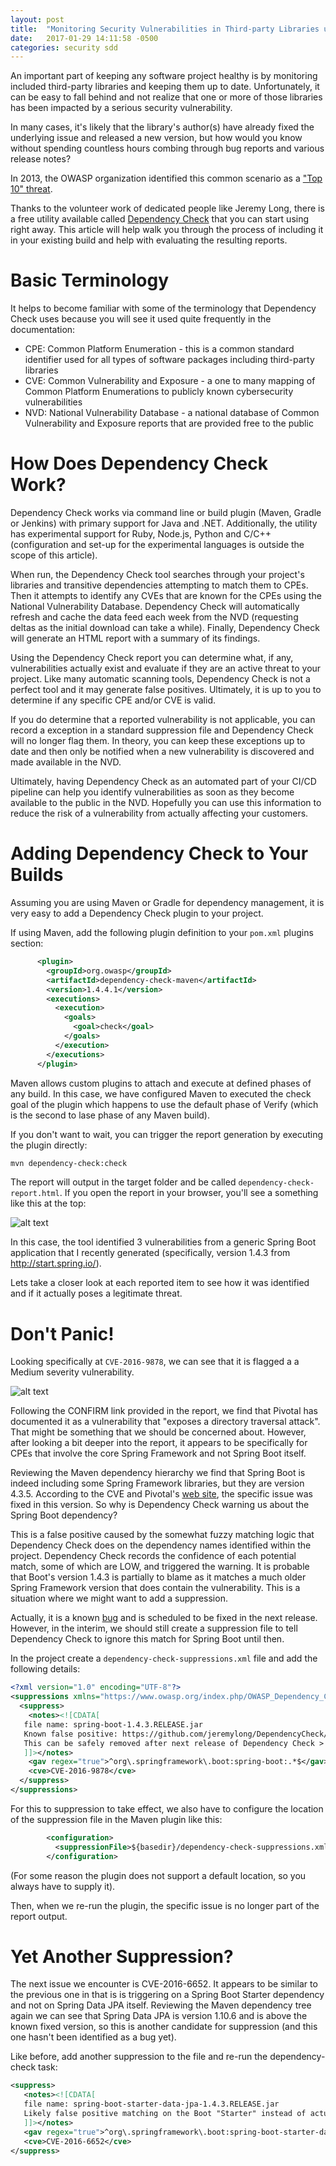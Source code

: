 ```yaml
---
layout: post
title:  "Monitoring Security Vulnerabilities in Third-party Libraries using Dependency Check"
date:   2017-01-29 14:11:58 -0500
categories: security sdd
---
```


An important part of keeping any software project healthy is by monitoring included third-party
libraries and keeping them up to date.  Unfortunately, it can be easy to fall behind and not realize
that one or more of those libraries has been impacted by a serious security vulnerability.

In many cases, it's likely that the library's author(s) have already fixed the underlying issue and
released a new version, but how would you know without spending countless hours combing through bug
reports and various release notes?

In 2013, the OWASP organization identified this common scenario as a ["Top 10" threat](https://www.owasp.org/index.php/Top_10_2013-A9-Using_Components_with_Known_Vulnerabilities).

Thanks to the volunteer work of dedicated people like Jeremy Long, there is a free utility available
called [Dependency Check](https://www.owasp.org/index.php/OWASP_Dependency_Check) that you can start
using right away.  This article will help walk you through the process of including it in your
existing build and help with evaluating the resulting reports.

# Basic Terminology

It helps to become familiar with some of the terminology that Dependency Check uses because you will
see it used quite frequently in the documentation:

* CPE: Common Platform Enumeration - this is a common standard identifier used for all types of software packages including third-party libraries
* CVE: Common Vulnerability and Exposure - a one to many mapping of Common Platform Enumerations to publicly known cybersecurity vulnerabilities
* NVD: National Vulnerability Database - a national database of Common Vulnerability and Exposure reports that are provided free to the public

# How Does Dependency Check Work?

Dependency Check works via command line or build plugin (Maven, Gradle or Jenkins) with primary
support for Java and .NET.  Additionally, the utility has experimental support for Ruby, Node.js,
Python and C/C++ (configuration and set-up for the experimental languages is outside the scope of
this article).

When run, the Dependency Check tool searches through your project's libraries and transitive
dependencies attempting to match them to CPEs.  Then it attempts to identify any CVEs that are known
for the CPEs using the National Vulnerability Database.  Dependency Check will automatically refresh
and cache the data feed each week from the NVD (requesting deltas as the initial download can take a
while).  Finally, Dependency Check will generate an HTML report with a summary of its findings.

Using the Dependency Check report you can determine what, if any, vulnerabilities actually exist and
evaluate if they are an active threat to your project.  Like many automatic scanning tools,
Dependency Check is not a perfect tool and it may generate false positives.  Ultimately, it is up to
you to determine if any specific CPE and/or CVE is valid.

If you do determine that a reported vulnerability is not applicable, you can record a exception in a
standard suppression file and Dependency Check will no longer flag them.  In theory, you can keep
these exceptions up to date and then only be notified when a new vulnerability is discovered and
made available in the NVD.

Ultimately, having Dependency Check as an automated part of your CI/CD pipeline can help you
identify vulnerabilities as soon as they become available to the public in the NVD.  Hopefully you
can use this information to reduce the risk of a vulnerability from actually affecting your
customers.

# Adding Dependency Check to Your Builds

Assuming you are using Maven or Gradle for dependency management, it is very easy to add a 
Dependency Check plugin to your project.

If using Maven, add the following plugin definition to your `pom.xml` plugins section:

```xml
      <plugin>
        <groupId>org.owasp</groupId>
        <artifactId>dependency-check-maven</artifactId>
        <version>1.4.4.1</version>
        <executions>
          <execution>
            <goals>
              <goal>check</goal>
            </goals>
          </execution>
        </executions>
      </plugin>
```

Maven allows custom plugins to attach and execute at defined phases of any build.  In this case, we
have configured Maven to executed the check goal of the plugin which happens to use the default
phase of Verify (which is the second to lase phase of any Maven build).

If you don't want to wait, you can trigger the report generation by executing the plugin directly:

```bash
mvn dependency-check:check
```

The report will output in the target folder and be called `dependency-check-report.html`.  If you
open the report in your browser, you'll see a something like this at the top:

![alt text](images/screen-dependency-check-report-top.png "Report Summary")

In this case, the tool identified 3 vulnerabilities from a generic Spring Boot application
that I recently generated (specifically, version 1.4.3 from http://start.spring.io/).
  
Lets take a closer look at each reported item to see how it was identified and if it actually poses
a legitimate threat.

# Don't Panic!

Looking specifically at `CVE-2016-9878`, we can see that it is flagged a a Medium severity
vulnerability.
  
![alt text](images/screen-dependency-check-cve-2016-9878.png "CVE-2016-9878 Summary")

Following the CONFIRM link provided in the report, we find that Pivotal has documented it as a
vulnerability that "exposes a directory traversal attack".  That might be something that we should
be concerned about.  However, after looking a bit deeper into the report, it appears to be
specifically for CPEs that involve the core Spring Framework and not Spring Boot itself.

Reviewing the Maven dependency hierarchy we find that Spring Boot is indeed including some Spring
Framework libraries, but they are version 4.3.5.  According to the CVE and Pivotal's [web site](https://pivotal.io/security/cve-2016-9878),
the specific issue was fixed in this version.  So why is Dependency Check warning us about the
Spring Boot dependency?

This is a false positive caused by the somewhat fuzzy matching logic that Dependency Check does on
the dependency names identified within the project.  Dependency Check records the confidence of each
potential match, some of which are LOW, and triggered the warning.  It is probable that Boot's
version 1.4.3 is partially to blame as it matches a much older Spring Framework version that does
contain the vulnerability.  This is a situation where we might want to add a suppression.

Actually, it is a known [bug](https://github.com/jeremylong/DependencyCheck/issues/642) and is
scheduled to be fixed in the next release.  However, in the interim, we should still create a
suppression file to tell Dependency Check to ignore this match for Spring
Boot until then.

In the project create a `dependency-check-suppressions.xml` file and add the following details:

```xml
<?xml version="1.0" encoding="UTF-8"?>
<suppressions xmlns="https://www.owasp.org/index.php/OWASP_Dependency_Check_Suppression">
  <suppress>
    <notes><![CDATA[
   file name: spring-boot-1.4.3.RELEASE.jar
   Known false positive: https://github.com/jeremylong/DependencyCheck/issues/642
   This can be safely removed after next release of Dependency Check > 1.4.4.1
   ]]></notes>
    <gav regex="true">^org\.springframework\.boot:spring-boot:.*$</gav>
    <cve>CVE-2016-9878</cve>
  </suppress>
</suppressions>
```

For this to suppression to take effect, we also have to configure the location of the suppression
file in the Maven plugin like this:

```xml
        <configuration>
          <suppressionFile>${basedir}/dependency-check-suppressions.xml</suppressionFile>
        </configuration>
```

(For some reason the plugin does not support a default location, so you always have to supply it).
 
Then, when we re-run the plugin, the specific issue is no longer part of the report output.

# Yet Another Suppression?

The next issue we encounter is CVE-2016-6652.  It appears to be similar to the previous one in that
is is triggering on a Spring Boot Starter dependency and not on Spring Data JPA itself.  Reviewing
the Maven dependency tree again we can see that Spring Data JPA is version 1.10.6 and is above the
known fixed version, so this is another candidate for suppression (and this one hasn't been
identified as a bug yet).

Like before, add another suppression to the file and re-run the dependency-check task:

```xml
<suppress>
   <notes><![CDATA[
   file name: spring-boot-starter-data-jpa-1.4.3.RELEASE.jar
   Likely false positive matching on the Boot "Starter" instead of actual Data JPA
   ]]></notes>
   <gav regex="true">^org\.springframework\.boot:spring-boot-starter-data-jpa:.*$</gav>
   <cve>CVE-2016-6652</cve>
</suppress>
```

